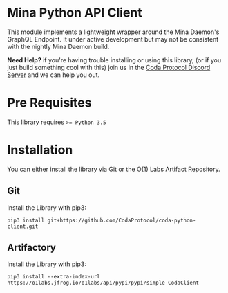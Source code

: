 # Mina Python API Client

This module implements a lightweight wrapper around the Mina Daemon's GraphQL Endpoint. It under active development but may not be consistent with the nightly Mina Daemon build. 

**Need Help?** if you're having trouble installing or using this library, (or if you just build something cool with this) join us in the [Coda Protocol Discord Server](https://discordapp.com/invite/Vexf4ED) and we can help you out. 

# Pre Requisites

This library requires `>= Python 3.5`

# Installation 

You can either install the library via Git or the O(1) Labs Artifact Repository. 

## Git 

Install the Library with pip3:

`pip3 install git+https://github.com/CodaProtocol/coda-python-client.git`

## Artifactory 

Install the Library with pip3:

`pip3 install --extra-index-url https://o1labs.jfrog.io/o1labs/api/pypi/pypi/simple CodaClient`
